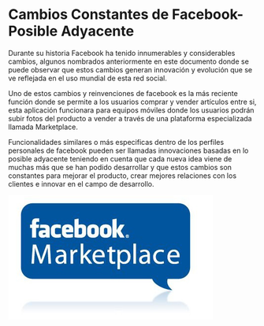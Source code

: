 # Cambios Constantes de Facebook-Posible Adyacente

Durante su historia Facebook ha tenido innumerables y considerables cambios, algunos nombrados anteriormente en este documento donde se puede observar que estos cambios generan innovación y evolución que se ve reflejada en el uso mundial de esta red social.

Uno de estos cambios y reinvenciones de facebook es la más reciente función donde se permite a los usuarios comprar y vender artículos entre si, esta aplicación funcionara para equipos móviles donde los usuarios podrán subir fotos del producto a vender a través de una plataforma especializada llamada Marketplace.

Funcionalidades similares o más especificas dentro de los perfiles personales de facebook pueden ser llamadas innovaciones basadas en lo posible adyacente teniendo en cuenta que cada nueva idea viene de muchas más que se han podido desarrollar y que estos cambios son constantes para mejorar el producto, crear mejores relaciones con los clientes e innovar en el campo de desarrollo.

![](/assets/Facebook8.jpg)

